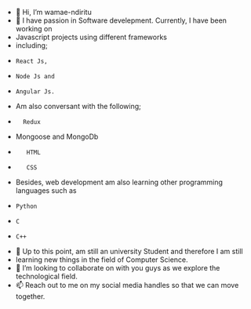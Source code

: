 - 👋 Hi, I’m wamae-ndiritu
- 👀 I have passion in Software develepment. Currently, I have been working on 
- Javascript projects using different frameworks
- including;
-     React Js, 
-     Node Js and 
-     Angular Js. 
- Am also conversant with the following;
-       Redux
-    Mongoose and MongoDb
-        HTML
-        CSS
-  Besides, web development am also learning other programming languages such as
-     Python
-     C
-     C++
- 🌱 Up to this point, am still an university Student and therefore I am still 
- learning new things in the field of Computer Science.
- 💞️ I’m looking to collaborate on with you guys as we explore the technological field.
- 📫 Reach out to me on my social media handles so that we can move together.

<!---
wamae-ndiritu/wamae-ndiritu is a ✨ special ✨ repository because its `README.md` (this file) appears on your GitHub profile.
You can click the Preview link to take a look at your changes.
--->
